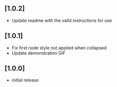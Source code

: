 ## [1.0.2]
- Update readme with the valid instructions for use

## [1.0.1] 
- Fix first node style not applied when collapsed
- Update demonstration GIF
## [1.0.0] 
- initial release
